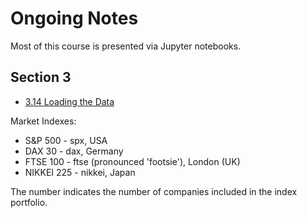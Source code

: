 # Ongoing Notes

Most of this course is presented via Jupyter notebooks.

## Section 3

* [3.14 Loading the
  Data](https://gale.udemy.com/course/time-series-analysis-in-python/learn/lecture/16275478#overview)

Market Indexes:

* S&P 500 - spx, USA
* DAX 30 - dax, Germany
* FTSE 100 - ftse (pronounced 'footsie'), London (UK)
* NIKKEI 225 - nikkei, Japan

The number indicates the number of companies included in the index portfolio.
